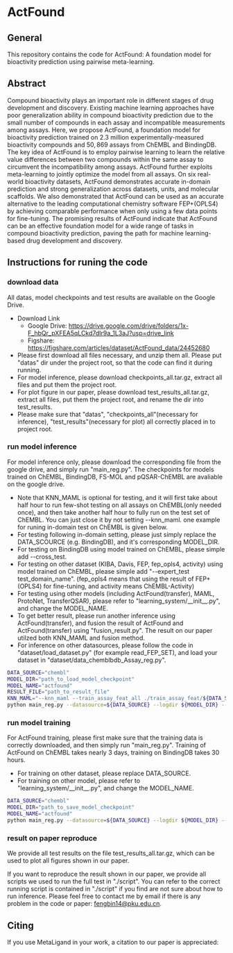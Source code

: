 # ActFound


## General
This repository contains the code for ActFound: A foundation model for bioactivity prediction using pairwise meta-learning.

## Abstract
Compound bioactivity plays an important role in different stages of drug development and discovery. Existing machine learning approaches have poor generalization ability in compound bioactivity prediction due to the small number of compounds in each assay and incompatible measurements among assays. Here, we propose ActFound, a foundation model for bioactivity prediction trained on $2.3$ million experimentally-measured bioactivity compounds and $50,869$ assays from ChEMBL and BindingDB. The key idea of ActFound is to employ pairwise learning to learn the relative value differences between two compounds within the same assay to circumvent the incompatibility among assays. ActFound further exploits meta-learning to jointly optimize the model from all assays. On six real-world bioactivity datasets, ActFound demonstrates accurate in-domain prediction and strong generalization across datasets, units, and molecular scaffolds. We also demonstrated that ActFound can be used as an accurate alternative to the leading computational chemistry software FEP+(OPLS4) by achieving comparable performance when only using a few data points for fine-tuning. The promising results of ActFound indicate that ActFound can be an effective foundation model for a wide range of tasks in compound bioactivity prediction, paving the path for machine learning-based drug development and discovery.
## Instructions for runing the code

### download data
All datas, model checkpoints and test results are available on the Google Drive.
- Download Link
    - Google Drive: https://drive.google.com/drive/folders/1x-F_hbQr_pXFEA5qLCkd7dIr9a_1L3aJ?usp=drive_link
    - Figshare: https://figshare.com/articles/dataset/ActFound_data/24452680
- Please first download all files necessary, and unzip them all. Please put "datas" dir under the project root, so that the code can find it during running.
- For model inference, please download checkpoints_all.tar.gz, extract all files and put them the project root.
- For plot figure in our paper, please download test_results_all.tar.gz, extract all files, put them the project root, and rename the dir into test_results.
- Please make sure that "datas", "checkpoints_all"(necessary for inference), "test_results"(necessary for plot) all correctly placed in to project root.

### run model inference
For model inference only, please download the corresponding file from the google drive, and simply run "main_reg.py". The checkpoints for models trained on ChEMBL, BindingDB, FS-MOL and pQSAR-ChEMBL are avaliable on the google drive. 
- Note that KNN_MAML is optional for testing, and it will first take about half hour to run few-shot testing on all assays on ChEMBL(only needed once), and then take another half hour to fully run on the test set of ChEMBL. You can just close it by not setting --knn_maml. one example for runing in-domain test on ChEMBL is given below.
- For testing following in-domain setting, please just simply replace the DATA_SCOURCE (e.g. BindingDB), and it's corresponding MODEL_DIR.
- For testing on BindingDB using model trained on ChEMBL, please simple add --cross_test.
- For testing on other dataset (KIBA, Davis, FEP, fep_opls4, activity) using model trained on ChEMBL, please simple add "--expert_test test_domain_name". (fep_opls4 means that using the result of FEP+(OPLS4) for fine-tuning, and activity means ChEMBL-Activity)
- For testing using other models (including ActFound(transfer), MAML, ProtoNet, TransferQSAR), please refer to "learning_system/\_\_init__.py", and change the MODEL_NAME.
- To get better result, please run another inference using ActFound(transfer), and fusion the result of ActFound and ActFound(transfer) using "fusion_result.py". The result on our paper utilzed both KNN_MAML and fusion method.
- For inference on other datasources, please follow the code in "dataset/load_dataset.py" (for example read_FEP_SET), and load your dataset in "dataset/data_chemblbdb_Assay_reg.py".
```bash
DATA_SOURCE="chembl"
MODEL_DIR="path_to_load_model_checkpoint"
MODEL_NAME="actfound"
RESULT_FILE="path_to_result_file"
KNN_MAML="--knn_maml --train_assay_feat_all ./train_assay_feat/${DATA_SOURCE}/feat.npy --train_assay_idxes ./train_assay_feat/${DATA_SOURCE}/index.pkl"
python main_reg.py --datasource=${DATA_SOURCE} --logdir ${MODEL_DIR} --model_name ${MODEL_NAME} --test_write_file ${RESULT_FILE} --test_sup_num 16 --test_repeat_num 10 --train 0 --test_epoch -1 ${KNN_MAML}
```

### run model training
For ActFound training, please first make sure that the training data is correctly downloaded, and then simply run "main_reg.py". Training of ActFound on ChEMBL takes nearly 3 days, training on BindingDB takes 30 hours.
- For training on other dataset, please replace DATA_SOURCE. 
- For training on other model, please refer to "learning_system/\_\_init__.py", and change the MODEL_NAME.

```bash
DATA_SOURCE="chembl"
MODEL_DIR="path_to_save_model_checkpoint"
MODEL_NAME="actfound"
python main_reg.py --datasource=${DATA_SOURCE} --logdir ${MODEL_DIR} --model_name ${MODEL_NAME} --test_write_file ${RESULT_FILE} --test_sup_num 16 --test_repeat_num 2 
```

### result on paper reproduce
We provide all test results on the file test_results_all.tar.gz, which can be used to plot all figures shown in our paper.

If you want to reproduce the result shown in our paper, we provide all scripts we used to run the full test in "./script". You can refer to the correct running script is contained in "./script" if you find are not sure about how to run inference. Please feel free to contact me by email if there is any problem in the code or paper: fengbin14@pku.edu.cn.

## Citing
If you use MetaLigand in your work, a citation to our paper is appreciated:
